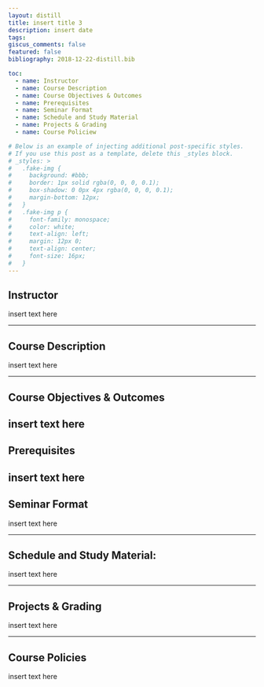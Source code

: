 ```yaml
---
layout: distill
title: insert title 3 
description: insert date 
tags: 
giscus_comments: false
featured: false
bibliography: 2018-12-22-distill.bib

toc:
  - name: Instructor
  - name: Course Description
  - name: Course Objectives & Outcomes
  - name: Prerequisites
  - name: Seminar Format
  - name: Schedule and Study Material
  - name: Projects & Grading
  - name: Course Policiew

# Below is an example of injecting additional post-specific styles.
# If you use this post as a template, delete this _styles block.
# _styles: >
#   .fake-img {
#     background: #bbb;
#     border: 1px solid rgba(0, 0, 0, 0.1);
#     box-shadow: 0 0px 4px rgba(0, 0, 0, 0.1);
#     margin-bottom: 12px;
#   }
#   .fake-img p {
#     font-family: monospace;
#     color: white;
#     text-align: left;
#     margin: 12px 0;
#     text-align: center;
#     font-size: 16px;
#   }
---
```


## Instructor
insert text here

---

## Course Description

insert text here

---

## Course Objectives & Outcomes

insert text here
---

## Prerequisites

insert text here
---

## Seminar Format
insert text here


---

## Schedule and Study Material:
insert text here

---

## Projects & Grading

insert text here

---
## Course Policies

insert text here